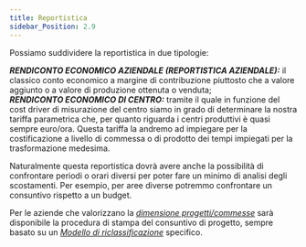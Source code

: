 ```yaml
---
title: Reportistica
sidebar_Position: 2.9
--- 
```


Possiamo suddividere la reportistica in due tipologie: 

***RENDICONTO ECONOMICO AZIENDALE (REPORTISTICA AZIENDALE):*** il classico conto economico a margine di contribuzione piuttosto che a valore aggiunto o a valore di produzione ottenuta o venduta;  
***RENDICONTO ECONOMICO DI CENTRO:*** tramite il quale in funzione del cost driver di misurazione del centro siamo in grado di determinare la nostra tariffa parametrica che, per quanto riguarda i centri produttivi è quasi sempre euro/ora. Questa tariffa la andremo ad impiegare per la costificazione a livello di commessa o di prodotto dei tempi impiegati per la trasformazione medesima.

Naturalmente questa reportistica dovrà avere anche la possibilità di confrontare periodi o orari diversi per poter fare un minimo di analisi degli scostamenti. Per esempio, per aree diverse potremmo confrontare un consuntivo rispetto a un budget.

Per le aziende che valorizzano la [*dimensione progetti/commesse*](/docs/controlling/controlling-parametrization/controlling-specific-settings/dimension) sarà disponibile la procedura di stampa del consuntivo di progetto, sempre basato su un [*Modello di riclassificazione*](/docs/controlling/reclassifications/create-reclassification-model) specifico.